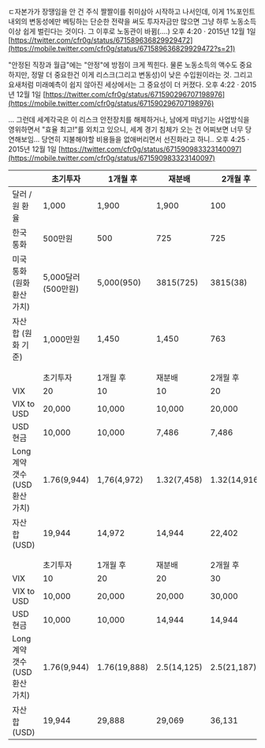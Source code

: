 ㄷ자본가가 장땡임을 안 건 주식 짤짤이를 취미삼아 시작하고 나서인데, 이게 1%포인트 내외의 변동성에만 베팅하는 단순한 전략을 써도 투자자금만 많으면 그냥 하루 노동소득 이상 쉽게 벌린다는 것이다. 그 이후로 노동관이 바뀜(....) 오후 4:20 · 2015년 12월 1일
[https://twitter.com/cfr0g/status/671589636829929472](https://mobile.twitter.com/cfr0g/status/671589636829929472?s=21)

"안정된 직장과 월급"에는 "안정"에 방점이 크게 찍힌다. 물론 노동소득의 액수도 중요하지만, 정말 더 중요한건 이게 리스크(그리고 변동성)이 낮은 수입원이라는 것. 그리고 요새처럼 미래예측이 쉽지 않아진 세상에서는 그 중요성이 더 커졌다. 오후 4:22 · 2015년 12월 1일
[https://twitter.com/cfr0g/status/671590296707198976](https://mobile.twitter.com/cfr0g/status/671590296707198976)

... 그런데 세계각국은 이 리스크 안전장치를 해제하거나, 남에게 떠넘기는 사업방식을 영위하면서 "효율 최고!"를 외치고 있으니, 세계 경기 침체가 오는 건 어찌보면 너무 당연해보임... 당연히 지불해야할 비용들을 없애버리면서 선진화라고 하니.. 오후 4:25 · 2015년 12월 1일
[https://twitter.com/cfr0g/status/671590983323140097](https://mobile.twitter.com/cfr0g/status/671590983323140097)



|                               | 초기투자           | 1개월 후     | 재분배      | 2개월 후     | 재분배       | 3개월 후     |              |             |
| ----------------------------- | ------------------ | ------------ | ----------- | ------------ | ------------ | ------------ | ------------ | ----------- |
| 달러 / 원 환율                | 1,000              | 1,900        | 1,900       | 100          | 100          | 1,000        |              |             |
| 한국 통화                     | 500만원            | 500          | 725         | 725          | 381          | 381          |              |             |
| 미국 통화(원화 환산 가치)     | 5,000달러(500만원) | 5,000(950)   | 3815(725)   | 3815(38)     | 38,100(381)  | 38,100(3810) |              |             |
| 자산 합 (원화 기준)           | 1,000만원          | 1,450        | 1,450       | 763          | 762          | 4,191        |              |             |
|                               |                    |              |             |              |              |              |              |             |
|                               |                    |              |             |              |              |              |              |             |
|                               | 초기투자           | 1개월 후     | 재분배      | 2개월 후     | 재분배       | 3개월 후     | 재분배       | 4개월 후    |
| VIX                           | 20                 | 10           | 10          | 20           | 20           | 40           | 40           | 20          |
| VIX to USD                    | 20,000             | 10,000       | 10,000      | 20,000       | 20,000       | 40,000       | 40,000       | 20,000      |
| USD 현금                      | 10,000             | 10,000       | 7,486       | 7,486        | 11,201       | 11,201       | 16,787       | 16,787      |
| Long 계약 갯수(USD 환산 가치) | 1.76(9,944)        | 1,76(4,972)  | 1.32(7,458) | 1.32(14,916) | 1.98(11,187) | 1.98(22,374) | 2.97(16,780) | 2.97(8,390) |
| 자산 합(USD)                  | 19,944             | 14,972       | 14,944      | 22,402       | 22,388       | 33,575       | 33,567       | 25,177      |
|                               |                    |              |             |              |              |              |              |             |
|                               |                    |              |             |              |              |              |              |             |
|                               | 초기투자           | 1개월 후     | 재분배      | 2개월 후     | 재분배       | 3개월 후     |              |             |
| VIX                           | 10                 | 20           | 20          | 30           | 30           | 10           |              |             |
| VIX to USD                    | 10,000             | 20,000       | 20,000      | 30,000       | 30,000       | 10,000       |              |             |
| USD 현금                      | 10,000             | 10,000       | 14,944      | 14,944       | 18,065       | 18,065       |              |             |
| Long 계약 갯수(USD 환산 가치) | 1.76(9,944)        | 1.76(19,888) | 2.5(14,125) | 2.5(21,187)  | 3.1(17,515)  | 3.1(5,780)   |              |             |
| 자산 합(USD)                  | 19,944             | 29,888       | 29,069      | 36,131       | 35,580       | 23,845       |              |             |


